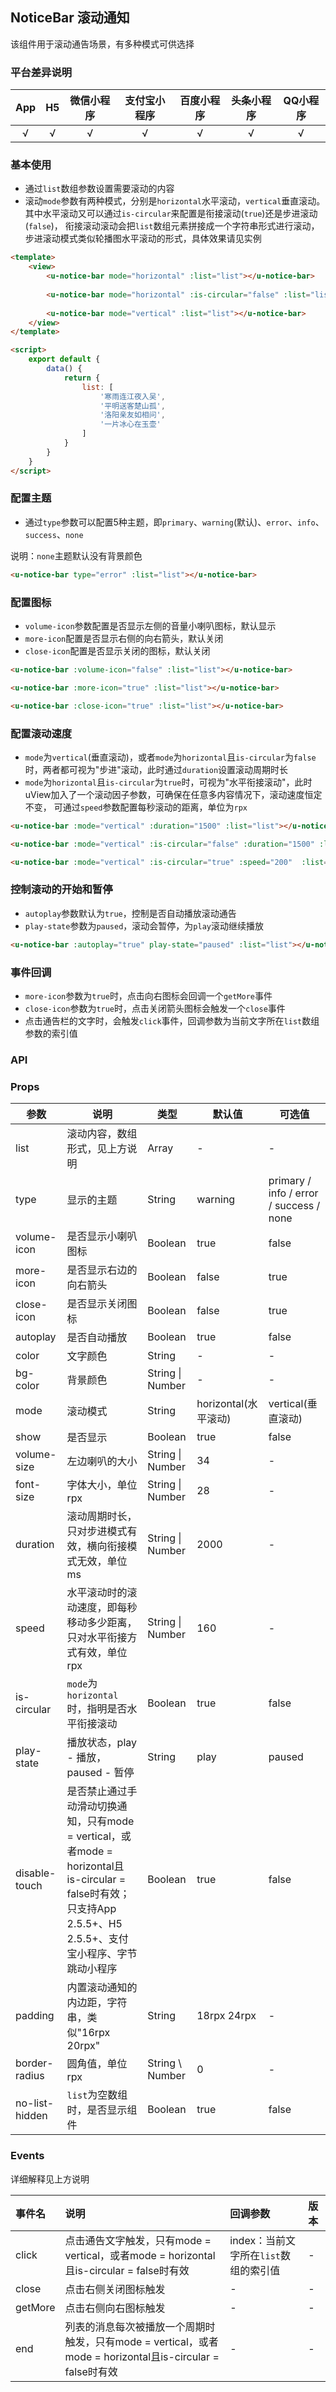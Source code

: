 ## NoticeBar 滚动通知 <to-api/>

<demo-model url="/pages/componentsB/noticeBar/index"></demo-model>


该组件用于滚动通告场景，有多种模式可供选择

### 平台差异说明

|App|H5|微信小程序|支付宝小程序|百度小程序|头条小程序|QQ小程序|
|:-:|:-:|:-:|:-:|:-:|:-:|:-:|
|√|√|√|√|√|√|√|

### 基本使用

- 通过`list`数组参数设置需要滚动的内容
- 滚动`mode`参数有两种模式，分别是`horizontal`水平滚动，`vertical`垂直滚动。其中水平滚动又可以通过`is-circular`来配置是衔接滚动(`true`)还是步进滚动(`false`)，
衔接滚动滚动会把`list`数组元素拼接成一个字符串形式进行滚动，步进滚动模式类似轮播图水平滚动的形式，具体效果请见实例

```html
<template>
	<view>
		<u-notice-bar mode="horizontal" :list="list"></u-notice-bar>
		
		<u-notice-bar mode="horizontal" :is-circular="false" :list="list"></u-notice-bar>
		
		<u-notice-bar mode="vertical" :list="list"></u-notice-bar>
	</view>
</template>

<script>
	export default {
		data() {
			return {
				list: [
					'寒雨连江夜入吴',
					'平明送客楚山孤',
					'洛阳亲友如相问',
					'一片冰心在玉壶'
				]
			}
		}
	}
</script>
```

### 配置主题

- 通过`type`参数可以配置5种主题，即`primary`、`warning`(默认)、`error`、`info`、`success`、`none`

说明：`none`主题默认没有背景颜色

```html
<u-notice-bar type="error" :list="list"></u-notice-bar>
```

### 配置图标

- `volume-icon`参数配置是否显示左侧的音量小喇叭图标，默认显示
- `more-icon`配置是否显示右侧的向右箭头，默认关闭
- `close-icon`配置是否显示关闭的图标，默认关闭

```html
<u-notice-bar :volume-icon="false" :list="list"></u-notice-bar>

<u-notice-bar :more-icon="true" :list="list"></u-notice-bar>

<u-notice-bar :close-icon="true" :list="list"></u-notice-bar>
```

### 配置滚动速度

- `mode`为`vertical`(垂直滚动)，或者`mode`为`horizontal`且`is-circular`为`false`时，两者都可视为"步进"滚动，此时通过`duration`设置滚动周期时长
- `mode`为`horizontal`且`is-circular`为`true`时，可视为"水平衔接滚动"，此时uView加入了一个滚动因子参数，可确保在任意多内容情况下，滚动速度恒定不变，
可通过`speed`参数配置每秒滚动的距离，单位为`rpx`

```html
<u-notice-bar :mode="vertical" :duration="1500" :list="list"></u-notice-bar>

<u-notice-bar :mode="vertical" :is-circular="false" :duration="1500" :list="list"></u-notice-bar>

<u-notice-bar :mode="vertical" :is-circular="true" :speed="200"  :list="list"></u-notice-bar>
```

### 控制滚动的开始和暂停

- `autoplay`参数默认为`true`，控制是否自动播放滚动通告
- `play-state`参数为`paused`，滚动会暂停，为`play`滚动继续播放

```html
<u-notice-bar :autoplay="true" play-state="paused" :list="list"></u-notice-bar>
```

### 事件回调

- `more-icon`参数为`true`时，点击向右图标会回调一个`getMore`事件
- `close-icon`参数为`true`时，点击关闭箭头图标会触发一个`close`事件
- 点击通告栏的文字时，会触发`click`事件，回调参数为当前文字所在`list`数组参数的索引值


### API

### Props

| 参数          | 说明            | 类型            | 默认值             |  可选值   |
|-------------  |---------------- |---------------|------------------ |-------- |
| list | 滚动内容，数组形式，见上方说明 | Array | - | - |
| type | 显示的主题  | String | warning | primary / info / error / success / none |
| volume-icon | 是否显示小喇叭图标 | Boolean | true | false |
| more-icon | 是否显示右边的向右箭头 | Boolean | false | true |
| close-icon | 是否显示关闭图标 | Boolean | false | true |
| autoplay | 是否自动播放 | Boolean | true | false |
| color | 文字颜色 | String | - | - |
| bg-color | 背景颜色 | String \| Number | - | - |
| mode | 滚动模式 | String | horizontal(水平滚动) | vertical(垂直滚动) |
| show | 是否显示 | Boolean | true | false |
| volume-size | 左边喇叭的大小 | String \| Number | 34 | - |
| font-size | 字体大小，单位rpx | String \| Number | 28 | - |
| duration | 滚动周期时长，只对步进模式有效，横向衔接模式无效，单位ms | String \| Number | 2000 | - |
| speed | 水平滚动时的滚动速度，即每秒移动多少距离，只对水平衔接方式有效，单位rpx | String \| Number | 160 | - |
| is-circular | `mode`为`horizontal`时，指明是否水平衔接滚动 | Boolean | true | false |
| play-state | 播放状态，play - 播放，paused - 暂停 | String | play | paused |
| disable-touch | 是否禁止通过手动滑动切换通知，只有mode = vertical，或者mode = horizontal且is-circular = false时有效；只支持App 2.5.5+、H5 2.5.5+、支付宝小程序、字节跳动小程序| Boolean | true | false |
| padding | 内置滚动通知的内边距，字符串，类似"16rpx 20rpx" | String | 18rpx 24rpx | - |
| border-radius | 圆角值，单位rpx | String \ Number | 0 | - |
| no-list-hidden | `list`为空数组时，是否显示组件 | Boolean | true | false |


### Events

详细解释见上方说明

| 事件名 | 说明 | 回调参数 | 版本 |
| :- | :- | :- | :- |
| click | 点击通告文字触发，只有mode = vertical，或者mode = horizontal且is-circular = false时有效 | index：当前文字所在`list`数组的索引值 | - |
| close | 点击右侧关闭图标触发 | - | - |
| getMore | 点击右侧向右图标触发 | - | - |
| end | 列表的消息每次被播放一个周期时触发，只有mode = vertical，或者mode = horizontal且is-circular = false时有效 | - | - |
